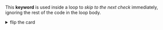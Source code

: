 This **keyword** is used inside a loop to _skip to the next check_ immediately,
ignoring the rest of the code in the loop body.

<details>
<summary>flip the card</summary>
<br>

# `continue`

```js
'use strict';

let input = null;

while (input === null || input === '') {
  input = prompt('enter something');

  // if the user canceled, skip to the while check
  if (input === null) {
    alert('there is no escape');
    continue;
  }

  if (input === '') {
    alert('no empty text allowed');
  }
}

alert(input + '!');
```

</details>
